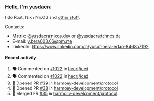 ### Hello, I'm yusdacra

I do Rust, Nix / NixOS and [other stuff](https://yusdacra.gitlab.io/about).

Contacts:
- Matrix: [@yusdacra:nixos.dev](https://matrix.to/#/@yusdacra:nixos.dev) or [@yusdacra:tchncs.de](https://matrix.to/#/@yusdacra:tchncs.de)
- E-mail: y.bera003.06@pm.me
- LinkedIn: https://www.linkedin.com/in/yusuf-bera-ertan-8468b7192

#### Recent activity

<!--START_SECTION:activity-->
1. 🗣 Commented on [#1022](https://github.com/hecrj/iced/issues/1022) in [hecrj/iced](https://github.com/hecrj/iced)
2. 🗣 Commented on [#1022](https://github.com/hecrj/iced/issues/1022) in [hecrj/iced](https://github.com/hecrj/iced)
3. 💪 Opened PR [#39](https://github.com/harmony-development/protocol/pull/39) in [harmony-development/protocol](https://github.com/harmony-development/protocol)
4. 💪 Opened PR [#38](https://github.com/harmony-development/protocol/pull/38) in [harmony-development/protocol](https://github.com/harmony-development/protocol)
5. 🎉 Merged PR [#35](https://github.com/harmony-development/protocol/pull/35) in [harmony-development/protocol](https://github.com/harmony-development/protocol)
<!--END_SECTION:activity-->
